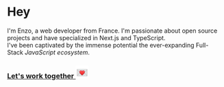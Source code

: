 # Hey

I'm Enzo, a web developer from France. I'm passionate about open source projects and have specialized in Next.js and TypeScript. 
<br />
I've been captivated by the immense potential the ever-expanding Full-Stack *JavaScript ecosystem*.

### <a href="mailto:enzo.bacqueyrisses@gmail.com">Let's work together <img src="email.webp" width="30" height="30" alt="Lien vers email"></a>
